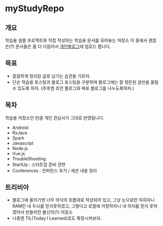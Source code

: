 # myStudyRepo
## 개요
학습용 샘플 프로젝트와 직접 작성하는 학습용 문서를 모아놓는 저장소
이 중에서 괜찮은(?) 문서들은 좀 더 다듬어서 [개인블로그](http://syung1104.blog.me)에 업로드 합니다.

## 목표
* 깔끔하게 정리된 글로 남기는 습관을 기르자.
* 단순 학습용 포스팅과 블로그 포스팅을 구분하여 블로그에는 잘 정돈된 글만을 올릴 수 있도록 하자. (추후엔 초안 블로그와 배포 블로그를 나누도록하자.)

## 목차
학습용 저장소인 만큼 개인 관심사가 그대로 반영됩니다.
* Android
* RxJava
* Spark
* Javascript
* Node.js
* Vue.js
* TroubleShooting
* StartUp : 스타트업 준비 관련 
* Conferences : 컨퍼런스 후기 / 세션 내용 정리

## 트리비아
* 블로그에 올리기엔 너무 의식의 흐름대로 작성되어 있고, 그냥 눈으로만 익히자니 RAM인 내 두뇌를 믿지못하겠고, 그렇다고 로컬에 저장하자니 내 의지를 믿지 못하겠어서 만들어진 불신의(?) 저장소
* 나중엔 TIL(Today I Learned)로도 확장시켜보자.
